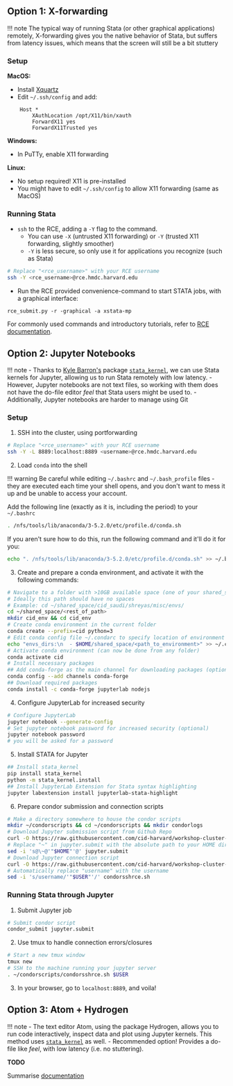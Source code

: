 ## Option 1: X-forwarding

!!! note
    The typical way of running Stata (or other graphical applications) remotely, X-forwarding gives you the native behavior of Stata, but suffers from latency issues, which means that the screen will still be a bit stuttery

### Setup

**MacOS:**

- Install [Xquartz](https://www.xquartz.org/)
- Edit `~/.ssh/config` and add:
```
    Host *
        XAuthLocation /opt/X11/bin/xauth
        ForwardX11 yes
        ForwardX11Trusted yes
```

**Windows:**

- In PuTTy, enable X11 forwarding

**Linux:**

- No setup required! X11 is pre-installed
- You might have to edit `~/.ssh/config` to allow X11 forwarding (same as MacOS)

### Running Stata

- `ssh` to the RCE, adding a `-Y` flag to the command.
    + You can use `-X` (untrusted X11 forwarding) or `-Y` (trusted X11 forwarding, slightly smoother)
    + `-Y` is less secure, so only use it for applications you recognize (such as Stata)
```bash
# Replace "<rce_username>" with your RCE username
ssh -Y <rce_username>@rce.hmdc.harvard.edu
```
- Run the RCE provided convenience-command to start STATA jobs, with a graphical interface:
```
rce_submit.py -r -graphical -a xstata-mp
```

For commonly used commands and introductory tutorials, refer to [RCE documentation](https://rce-docs.hmdc.harvard.edu/book/rce-docs).


## Option 2: Jupyter Notebooks

!!! note
    - Thanks to [Kyle Barron's](https://github.com/kylebarron) package [`stata_kernel`](https://kylebarron.github.io/stata_kernel), we can use Stata kernels for Jupyter, allowing us to run Stata remotely with low latency.
    - However, Jupyter notebooks are not text files, so working with them does not have the do-file editor *feel* that Stata users might be used to.
    - Additionally, Jupyter notebooks are harder to manage using Git

### Setup

1. SSH into the cluster, using portforwarding
```bash
# Replace "<rce_username>" with your RCE username
ssh -Y -L 8889:localhost:8889 <username>@rce.hmdc.harvard.edu
```
2. Load `conda` into the shell

!!! warning
    Be careful while editing `~/.bashrc` and `~/.bash_profile` files - they are executed each time your shell opens, and you don't want to mess it up and be unable to access your account.

Add the following line (exactly as it is, including the period) to your `~/.bashrc`
```bash
. /nfs/tools/lib/anaconda/3-5.2.0/etc/profile.d/conda.sh
```
If you aren't sure how to do this, run the following command and it'll do it for you:
```bash
echo ". /nfs/tools/lib/anaconda/3-5.2.0/etc/profile.d/conda.sh" >> ~/.bashrc
```

3. Create and prepare a conda environment, and activate it with the following commands:
```bash
# Navigate to a folder with >10GB available space (one of your shared_space dirs)
# Ideally this path should have no spaces
# Example: cd ~/shared_space/cid_saudi/shreyas/misc/envs/
cd ~/shared_space/<rest_of_path>
mkdir cid_env && cd cid_env
# Create conda environment in the current folder
conda create --prefix=cid python=3
# Edit conda config file ~/.condarc to specify location of environment
echo "envs_dirs:\n  - $HOME/shared_space/<path_to_environment>" >> ~/.condarc
# Activate conda environment (can now be done from any folder)
conda activate cid
# Install necessary packages
## Add conda-forge as the main channel for downloading packages (optional)
conda config --add channels conda-forge
## Download required packages
conda install -c conda-forge jupyterlab nodejs
```
4. Configure JupyterLab for increased security
```bash
# Configure JupyterLab
jupyter notebook --generate-config
# Set jupyter notebook password for increased security (optional)
jupyter notebook password
# you will be asked for a password
```
5. Install STATA for Jupyter
```bash
## Install stata_kernel
pip install stata_kernel
python -m stata_kernel.install
## Install JupyterLab Extension for Stata syntax highlighting
jupyter labextension install jupyterlab-stata-highlight
```
6. Prepare condor submission and connection scripts
```bash
# Make a directory somewhere to house the condor scripts
mkdir ~/condorscripts && cd ~/condorscripts && mkdir condorlogs
# Download Jupyter submission script from Github Repo
curl -O https://raw.githubusercontent.com/cid-harvard/workshop-cluster-training/master/assets/condorscripts/jupyter.submit -O https://raw.githubusercontent.com/cid-harvard/workshop-cluster-training/master/assets/condorscripts/run_jupyter.sh
# Replace "~" in jupyter.submit with the absolute path to your HOME directory
sed -i 's@\~@'"$HOME"'@' jupyter.submit
# Download Jupyter connection script
curl -O https://raw.githubusercontent.com/cid-harvard/workshop-cluster-training/master/assets/condorscripts/condorsshrce.sh
# Automatically replace "username" with the username
sed -i 's/username/'"$USER"'/' condorsshrce.sh
```

### Running Stata through Jupyter
1. Submit Jupyter job
```bash
# Submit condor script
condor_submit jupyter.submit
```
2. Use tmux to handle connection errors/closures
```bash
# Start a new tmux window
tmux new
# SSH to the machine running your jupyter server
. ~/condorscripts/condorsshrce.sh $USER
```
3. In your browser, go to `localhost:8889`, and voila!

## Option 3: Atom + Hydrogen

!!! note
    - The text editor Atom, using the package Hydrogen, allows you to run code interactively, inspect data and plot using Jupyter kernels. This method uses [`stata_kernel`](https://kylebarron.github.io/stata_kernel) as well.
    - Recommended option! Provides a do-file like *feel*, with low latency (i.e. no stuttering).

**TODO**

Summarise [documentation](https://nteract.gitbooks.io/hydrogen/docs/Usage/RemoteKernelConnection.html)

